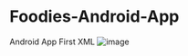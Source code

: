 # Foodies-Android-App
Android App
First XML
![image](https://github.com/preetisingh705/Foodies-Android-App/assets/126236964/0c7ddc7a-e1a8-4142-bd4e-2d9ad26dfd3d)
